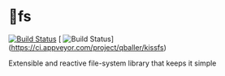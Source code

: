 # :kiss:fs
[![Build Status](https://travis-ci.org/wix/kissfs.svg?branch=master)](https://travis-ci.org/wix/kissfs)
[ ![Build Status](https://ci.appveyor.com/api/projects/status/github/wix/kissfs)] (https://ci.appveyor.com/project/qballer/kissfs)

Extensible and reactive file-system library that keeps it simple
